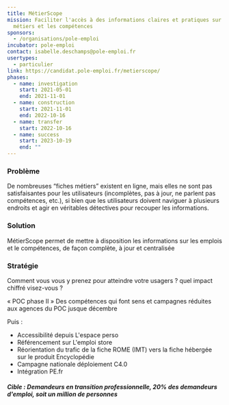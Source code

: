 ```yaml
---
title: MétierScope
mission: Faciliter l'accès à des informations claires et pratiques sur les
  métiers et les compétences
sponsors:
  - /organisations/pole-emploi
incubator: pole-emploi
contact: isabelle.deschamps@pole-emploi.fr
usertypes:
  - particulier
link: https://candidat.pole-emploi.fr/metierscope/
phases:
  - name: investigation
    start: 2021-05-01
    end: 2021-11-01
  - name: construction
    start: 2021-11-01
    end: 2022-10-16
  - name: transfer
    start: 2022-10-16
  - name: success
    start: 2023-10-19
    end: ""
---
```

### Problème

De nombreuses “fiches métiers” existent en ligne, mais elles ne sont pas satisfaisantes pour les utilisateurs (incomplètes, pas à jour, ne parlent pas compétences, etc.), si bien que les utilisateurs doivent naviguer à plusieurs endroits et agir en véritables détectives pour recouper les informations.

### Solution

MétierScope permet de mettre à disposition les informations sur les emplois et le compétences, de façon complète, à jour et centralisée

### Stratégie

Comment vous vous y prenez pour atteindre votre usagers ? quel impact chiffré visez-vous ?

« POC phase II » Des compétences qui font sens et campagnes réduites aux agences du POC jusque décembre

Puis :

* Accessibilité depuis L'espace perso
* Référencement sur L'emploi store
* Réorientation du trafic de la fiche ROME (IMT) vers la fiche hébergée sur le produit Encyclopédie
* Campagne nationale déploiement C4.0
* Intégration PE.fr

##### Cible : Demandeurs en transition professionnelle, 20% des demandeurs d'emploi, soit **un million de personnes**
